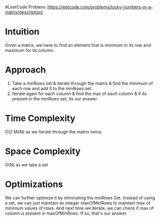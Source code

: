 #LeetCode Problem:
https://leetcode.com/problems/lucky-numbers-in-a-matrix/description/

# Intuition

Given a matrix, we have to find an element that is minimum in its row and maximum for its column.

# Approach
1. Take a minRows set & iterate through the matrix & find the minimum of each row and add it to the minRows set.
2. Iterate again for each column & find the max of each column & if its present in the minRows set, its our answer.

# Time Complexity
O(2 MxN) as we iterate through the matrix twice.

# Space Complexity
O(N) as we take a set 

# Optimizations
We can further optimize it by eliminating the minRows Set. 
Instead of using a set, we can just maintain an integer maxOfMinRows to maintain max of minimum values of rows. 
And next time we iterate, we can check if max of column is present in maxOfMinRows. If so, that's our answer.